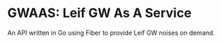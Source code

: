 # GWAAS: Leif GW As A Service

An API written in Go using Fiber to provide Leif GW noises on demand.
